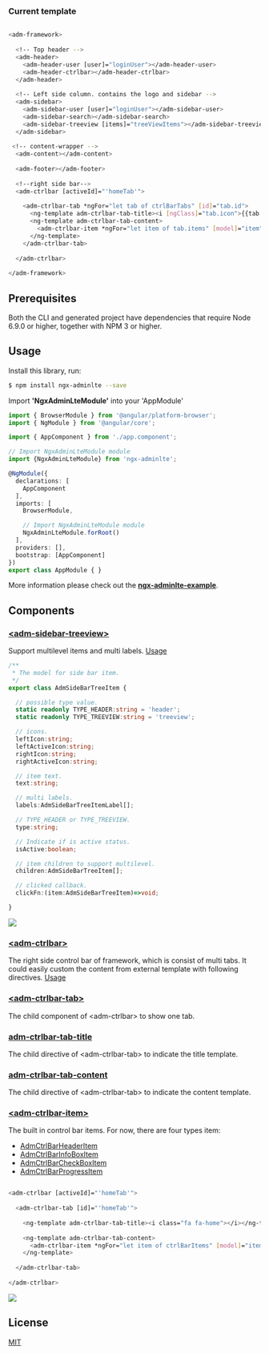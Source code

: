 ### Current template

```bash

<adm-framework>
 
  <!-- Top header -->
  <adm-header>
    <adm-header-user [user]="loginUser"></adm-header-user>
    <adm-header-ctrlbar></adm-header-ctrlbar>
  </adm-header>
 
  <!-- Left side column. contains the logo and sidebar -->
  <adm-sidebar>
    <adm-sidebar-user [user]="loginUser"></adm-sidebar-user>
    <adm-sidebar-search></adm-sidebar-search>
    <adm-sidebar-treeview [items]="treeViewItems"></adm-sidebar-treeview>
  </adm-sidebar>
 
 <!-- content-wrapper -->
  <adm-content></adm-content>
 
  <adm-footer></adm-footer>
 
  <!--right side bar-->
  <adm-ctrlbar [activeId]="'homeTab'">
  
    <adm-ctrlbar-tab *ngFor="let tab of ctrlBarTabs" [id]="tab.id">
      <ng-template adm-ctrlbar-tab-title><i [ngClass]="tab.icon">{{tab.title}}</i></ng-template>
      <ng-template adm-ctrlbar-tab-content>
        <adm-ctrlbar-item *ngFor="let item of tab.items" [model]="item"></adm-ctrlbar-item>
      </ng-template>
    </adm-ctrlbar-tab>
 
  </adm-ctrlbar>
 
</adm-framework>

```

## Prerequisites

Both the CLI and generated project have dependencies that require Node 6.9.0 or higher, together
with NPM 3 or higher.

## Usage

Install this library, run:

```bash
$ npm install ngx-adminlte --save
```
Import **'NgxAdminLteModule'** into your 'AppModule'

```typescript
import { BrowserModule } from '@angular/platform-browser';
import { NgModule } from '@angular/core';

import { AppComponent } from './app.component';

// Import NgxAdminLteModule module
import {NgxAdminLteModule} from 'ngx-adminlte';

@NgModule({
  declarations: [
    AppComponent
  ],
  imports: [
    BrowserModule,

    // Import NgxAdminLteModule module
    NgxAdminLteModule.forRoot()
  ],
  providers: [],
  bootstrap: [AppComponent]
})
export class AppModule { }
```
More information please check out the [**ngx-adminlte-example**](https://github.com/zmlcoder/ngx-adminlte-example).

## Components

### [&lt;adm-sidebar-treeview&gt;](https://github.com/zmlcoder/ngx-adminlte/blob/master/src/sidebar/adm-sidebar-treeview.component.ts)

Support multilevel items and multi labels.
[Usage](https://github.com/zmlcoder/ngx-adminlte-example/blob/master/src/app/app.component.ts#L46)

```typescript
/**
 * The model for side bar item.
 */
export class AdmSideBarTreeItem {

  // possible type value.
  static readonly TYPE_HEADER:string = 'header';
  static readonly TYPE_TREEVIEW:string = 'treeview';

  // icons.
  leftIcon:string;
  leftActiveIcon:string;
  rightIcon:string;
  rightActiveIcon:string;

  // item text.
  text:string;

  // multi labels.
  labels:AdmSideBarTreeItemLabel[];

  // TYPE_HEADER or TYPE_TREEVIEW.
  type:string;

  // Indicate if is active status.
  isActive:boolean;

  // item children to support multilevel.
  children:AdmSideBarTreeItem[];

  // clicked callback.
  clickFn:(item:AdmSideBarTreeItem)=>void;

}

```
![](https://github.com/zmlcoder/ngx-adminlte/blob/master/screenshots/sidebar.gif)

### [&lt;adm-ctrlbar&gt;](https://github.com/zmlcoder/ngx-adminlte/blob/master/src/ctrlbar/adm-ctrlbar.component.ts#L89)

The right side control bar of framework, which is consist of multi tabs. It could easily custom the content from external template with following directives.
[Usage](https://github.com/zmlcoder/ngx-adminlte-example/blob/master/src/app/app.component.ts#L139)

### [&lt;adm-ctrlbar-tab&gt;](https://github.com/zmlcoder/ngx-adminlte/blob/master/src/ctrlbar/adm-ctrlbar.component.ts#L44)
The child component of &lt;adm-ctrlbar&gt; to show one tab.

### [adm-ctrlbar-tab-title](https://github.com/zmlcoder/ngx-adminlte/blob/master/src/ctrlbar/adm-ctrlbar.component.ts#L26)
The child directive of &lt;adm-ctrlbar-tab&gt; to indicate the title template.

### [adm-ctrlbar-tab-content](https://github.com/zmlcoder/ngx-adminlte/blob/master/src/ctrlbar/adm-ctrlbar.component.ts#L35)
The child directive of &lt;adm-ctrlbar-tab&gt; to indicate the content template.

### [&lt;adm-ctrlbar-item&gt;](https://github.com/zmlcoder/ngx-adminlte/blob/master/src/ctrlbar/adm-ctrlbar-item.component.ts)
The built in control bar items. For now, there are four types item: 
- [AdmCtrlBarHeaderItem](https://github.com/zmlcoder/ngx-adminlte/blob/master/src/shared/models/AdmCtrlBarHeaderItem.ts)
- [AdmCtrlBarInfoBoxItem](https://github.com/zmlcoder/ngx-adminlte/blob/master/src/shared/models/AdmCtrlBarInfoBoxItem.ts)
- [AdmCtrlBarCheckBoxItem](https://github.com/zmlcoder/ngx-adminlte/blob/master/src/shared/models/AdmCtrlBarCheckBoxItem.ts)
- [AdmCtrlBarProgressItem](https://github.com/zmlcoder/ngx-adminlte/blob/master/src/shared/models/AdmCtrlBarProgressItem.ts)

```bash

<adm-ctrlbar [activeId]="'homeTab'">
  
  <adm-ctrlbar-tab [id]="'homeTab'">
  
    <ng-template adm-ctrlbar-tab-title><i class="fa fa-home"></i></ng-template>
    
    <ng-template adm-ctrlbar-tab-content>
      <adm-ctrlbar-item *ngFor="let item of ctrlBarItems" [model]="item"></adm-ctrlbar-item>
    </ng-template>
    
  </adm-ctrlbar-tab>
  
</adm-ctrlbar>

```
![](https://github.com/zmlcoder/ngx-adminlte/blob/master/screenshots/ctrlbar.gif)

## License
 [MIT](/LICENSE)
